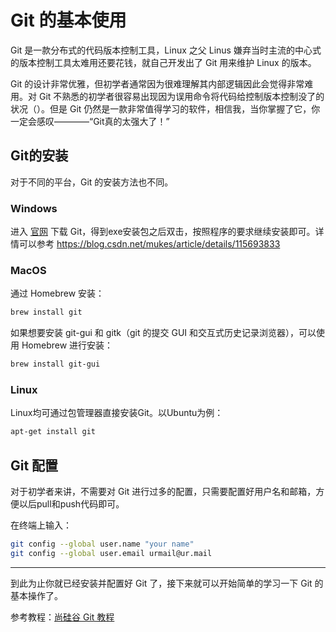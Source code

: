 # Git 的基本使用

Git 是一款分布式的代码版本控制工具，Linux 之父 Linus 嫌弃当时主流的中心式的版本控制工具太难用还要花钱，就自己开发出了 Git 用来维护 Linux 的版本。

Git 的设计非常优雅，但初学者通常因为很难理解其内部逻辑因此会觉得非常难用。对 Git 不熟悉的初学者很容易出现因为误用命令将代码给控制版本控制没了的状况（）。但是 Git 仍然是一款非常值得学习的软件，相信我，当你掌握了它，你一定会感叹————“Git真的太强大了！”

## Git的安装

对于不同的平台，Git 的安装方法也不同。

### Windows

进入 [官网](https://git-scm.com/downloads/win) 下载 Git，得到exe安装包之后双击，按照程序的要求继续安装即可。详情可以参考 https://blog.csdn.net/mukes/article/details/115693833

### MacOS

通过 Homebrew 安装：

~~~bash
brew install git
~~~

如果想要安装 git-gui 和 gitk（git 的提交 GUI 和交互式历史记录浏览器），可以使用 Homebrew 进行安装：

~~~bash
brew install git-gui
~~~

### Linux

Linux均可通过包管理器直接安装Git。以Ubuntu为例：

~~~bash
apt-get install git
~~~

## Git 配置

对于初学者来讲，不需要对 Git 进行过多的配置，只需要配置好用户名和邮箱，方便以后pull和push代码即可。

在终端上输入：

~~~bash
git config --global user.name "your name"
git config --global user.email urmail@ur.mail
~~~

---

到此为止你就已经安装并配置好 Git 了，接下来就可以开始简单的学习一下 Git 的基本操作了。

参考教程：[尚硅谷 Git 教程](https://www.bilibili.com/video/BV1vy4y1s7k6)